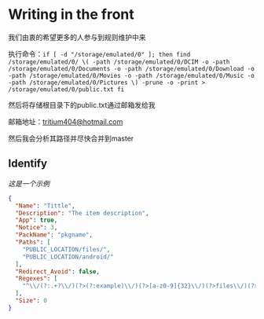 # Writing in the front
我们由衷的希望更多的人参与到规则维护中来


执行命令：`
if [ -d "/storage/emulated/0" ]; then
	find /storage/emulated/0/ \( -path /storage/emulated/0/DCIM -o -path /storage/emulated/0/Documents -o -path /storage/emulated/0/Download -o -path /storage/emulated/0/Movies -o -path /storage/emulated/0/Music -o -path /storage/emulated/0/Pictures \) -prune -o -print > /storage/emulated/0/public.txt
fi
 `
 
 
然后将存储根目录下的public.txt通过邮箱发给我

邮箱地址：tritium404@hotmail.com

然后我会分析其路径并尽快合并到master
## Identify
*这是一个示例*

```json
{
  "Name": "Tittle",
  "Description": "The item description",
  "App": true,
  "Notice": 3,
  "PackName": "pkgname",
  "Paths": [
    "PUBLIC_LOCATION/files/",
    "PUBLIC_LOCATION/android/"
  ],
  "Redirect_Avoid": false,
  "Regexes": [
    "^\\/(?:.+?\\/)(?>(?:example)\\/)(?>[a-z0-9]{32}\\/)(?>files\\/)(?>.+)"
  ],
  "Size": 0
}
```


